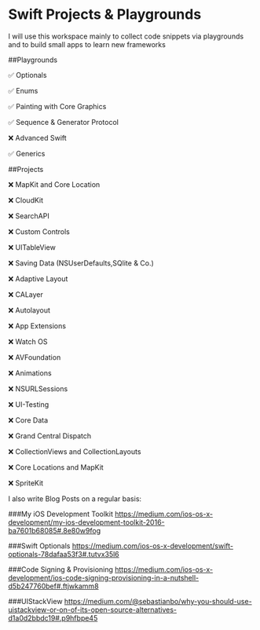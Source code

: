 # Swift Projects & Playgrounds
I will use this workspace mainly to collect code snippets via playgrounds and to build small apps to learn new frameworks 

##Playgrounds

✅ Optionals

✅ Enums

✅ Painting with Core Graphics

✅ Sequence & Generator Protocol

❌ Advanced Swift 

✅ Generics

##Projects 

❌ MapKit and Core Location 

❌ CloudKit

❌ SearchAPI

❌ Custom Controls

❌ UITableView

❌ Saving Data (NSUserDefaults,SQlite & Co.)

❌ Adaptive Layout 

❌ CALayer

❌ Autolayout

❌ App Extensions

❌ Watch OS

❌ AVFoundation

❌ Animations

❌ NSURLSessions

❌ UI-Testing

❌ Core Data

❌ Grand Central Dispatch

❌ CollectionViews and CollectionLayouts

❌ Core Locations and MapKit

❌ SpriteKit

I also write Blog Posts on a regular basis:

###My iOS Development Toolkit
https://medium.com/ios-os-x-development/my-ios-development-toolkit-2016-ba7601b68085#.8e80w9fog

###Swift Optionals
https://medium.com/ios-os-x-development/swift-optionals-78dafaa53f3#.tutvx35l6

###Code Signing & Provisioning
https://medium.com/ios-os-x-development/ios-code-signing-provisioning-in-a-nutshell-d5b247760bef#.ftjwkamm8

###UIStackView
https://medium.com/@sebastianbo/why-you-should-use-uistackview-or-on-of-its-open-source-alternatives-d1a0d2bbdc19#.p9hfbpe45